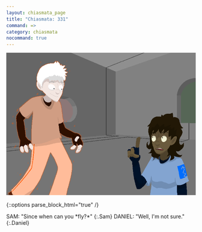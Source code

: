 ```yaml
---
layout: chiasmata_page
title: "Chiasmata: 331"
command: =>
category: chiasmata
nocommand: true
---
```


![331](/chiasmata/images/narrative/329.png)

{::options parse_block_html="true" /}
<div class="dialogue">
SAM: "Since when can you *fly?*" 
{:.Sam}
DANIEL: "Well, I'm not sure." 
{:.Daniel}
</div>